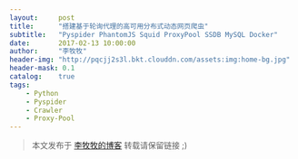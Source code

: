 ```yaml
---
layout:     post
title:      "搭建基于轮询代理的高可用分布式动态网页爬虫"
subtitle:   "Pyspider PhantomJS Squid ProxyPool SSDB MySQL Docker"
date:       2017-02-13 10:00:00
author:     "李牧牧"
header-img: "http://pqcjj2s3l.bkt.clouddn.com/assets:img:home-bg.jpg"
header-mask: 0.1
catalog:    true
tags:
    - Python
    - Pyspider
    - Crawler
    - Proxy-Pool
---
```


> 本文发布于 [李牧牧的博客](http://limumu.me) 转载请保留链接 ;)